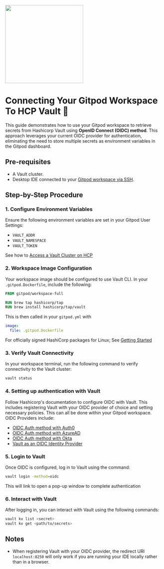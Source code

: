 <img src="https://www.gitpod.io/images/media-kit/logo-dark-theme.png" width="250">

# Connecting Your Gitpod Workspace To HCP Vault 🍊
This guide demonstrates how to use your Gitpod workspace to retrieve secrets from Hashicorp Vault using **OpenID Connect (OIDC) method**. This approach leverages your current OIDC provider for authentication, eliminating the need to store multiple secrets as environment variables in the Gitpod dashboard.

## Pre-requisites
- A Vault cluster.
- Desktop IDE connected to your [Gitpod workspace via SSH](https://www.gitpod.io/docs/configure/user-settings/ssh).

## Step-by-Step Procedure

### 1. Configure Environment Variables
Ensure the following environment variables are set in your Gitpod User Settings:
- `VAULT_ADDR`
- `VAULT_NAMESPACE`
- `VAULT_TOKEN`

See how to [Access a Vault Cluster on HCP](https://developer.hashicorp.com/vault/tutorials/get-started-hcp-vault-dedicated/vault-access-cluster)

### 2. Workspace Image Configuration
Your workspace image should be configured to use Vault CLI. In your `.gitpod.Dockerfile`, include the following:
```Dockerfile
FROM gitpod/workspace-full

RUN brew tap hashicorp/tap
RUN brew install hashicorp/tap/vault
```

This is then called in your `gitpod.yml` with
```yaml
image:
  file: .gitpod.Dockerfile
```

For officially signed HashiCorp packages for Linux; See [Getting Started](https://developer.hashicorp.com/vault/tutorials/getting-started/getting-started-install)

### 3. Verify Vault Connectivity
In your workspace terminal, run the following command to verify connectivity to the Vault cluster:
```sh
vault status
```

### 4. Setting up authentication with Vault
Follow Hashicorp's documentation to configure OIDC with Vault. This includes registering Vault with your OIDC provider of choice and setting necessary policies. This can all be done within your Gitpod workspace. OIDC Providers include:
- [OIDC Auth method with Auth0](https://developer.hashicorp.com/vault/tutorials/auth-methods/oidc-auth)
- [OIDC Auth method with AzureAD](https://developer.hashicorp.com/vault/tutorials/auth-methods/oidc-auth-azure)
- [OIDC Auth method with Okta](https://developer.hashicorp.com/vault/tutorials/auth-methods/vault-oidc-okta)
- [Vault as an OIDC Identity Provider](https://developer.hashicorp.com/vault/tutorials/auth-methods/oidc-identity-provider)

### 5. Login to Vault
Once OIDC is configured, log in to Vault using the command:
```sh
vault login -method=oidc
```
This will link to open a pop-up window to complete authentication

### 6. Interact with Vault
After logging in, you can interact with Vault using the following commands:
```sh
vault kv list <secret>
vault kv get <path/to/secrets>
```
## Notes
- When registering Vault with your OIDC provider, the redirect URI `localhost:8250` will only work if you are running your IDE locally rather than in a browser.

